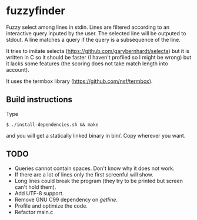 fuzzyfinder
============

Fuzzy select among lines in stdin. Lines are filtered according to an
interactive query inputed by the user. The selected line will be
outputed to stdout. A line matches a query if the query is a subsequence
of the line.

It tries to imitate selecta (https://github.com/garybernhardt/selecta)
but it is written in C so it should be faster (I haven't profiled so I
might be wrong) but it lacks some features (the scoring does not take
match length into account).

It uses the termbox library (https://github.com/nsf/termbox).

Build instructions
------------------

Type

    $ ./install-dependencies.sh && make

and you will get a statically linked binary in bin/. Copy wherever you want.

TODO
----

* Queries cannot contain spaces. Don't know why it does not work.
* If there are a lot of lines only the first screenful will show.
* Long lines could break the program (they try to be printed but screen can't hold them).
* Add UTF-8 support.
* Remove GNU C99 dependency on _getline_.
* Profile and optimize the code.
* Refactor main.c
